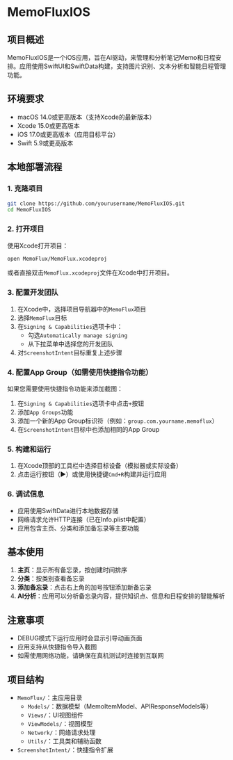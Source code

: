 # MemoFluxIOS

## 项目概述

MemoFluxIOS是一个iOS应用，旨在AI驱动，来管理和分析笔记Memo和日程安排。应用使用SwiftUI和SwiftData构建，支持图片识别、文本分析和智能日程管理功能。

## 环境要求

- macOS 14.0或更高版本（支持Xcode的最新版本）
- Xcode 15.0或更高版本
- iOS 17.0或更高版本（应用目标平台）
- Swift 5.9或更高版本

## 本地部署流程

### 1. 克隆项目

```bash
git clone https://github.com/yourusername/MemoFluxIOS.git
cd MemoFluxIOS
```

### 2. 打开项目

使用Xcode打开项目：

```bash
open MemoFlux/MemoFlux.xcodeproj
```

或者直接双击`MemoFlux.xcodeproj`文件在Xcode中打开项目。

### 3. 配置开发团队

1. 在Xcode中，选择项目导航器中的`MemoFlux`项目
2. 选择`MemoFlux`目标
3. 在`Signing & Capabilities`选项卡中：
   - 勾选`Automatically manage signing`
   - 从下拉菜单中选择您的开发团队
4. 对`ScreenshotIntent`目标重复上述步骤

### 4. 配置App Group（如需使用快捷指令功能）

如果您需要使用快捷指令功能来添加截图：

1. 在`Signing & Capabilities`选项卡中点击`+`按钮
2. 添加`App Groups`功能
3. 添加一个新的App Group标识符（例如：`group.com.yourname.memoflux`）
4. 在`ScreenshotIntent`目标中也添加相同的App Group

### 5. 构建和运行

1. 在Xcode顶部的工具栏中选择目标设备（模拟器或实际设备）
2. 点击运行按钮（▶️）或使用快捷键`Cmd+R`构建并运行应用

### 6. 调试信息

- 应用使用SwiftData进行本地数据存储
- 网络请求允许HTTP连接（已在Info.plist中配置）
- 应用包含主页、分类和添加备忘录等主要功能

## 基本使用

1. **主页**：显示所有备忘录，按创建时间排序
2. **分类**：按类别查看备忘录
3. **添加备忘录**：点击右上角的加号按钮添加新备忘录
4. **AI分析**：应用可以分析备忘录内容，提供知识点、信息和日程安排的智能解析

## 注意事项

- DEBUG模式下运行应用时会显示引导动画页面
- 应用支持从快捷指令导入截图
- 如需使用网络功能，请确保在真机测试时连接到互联网

## 项目结构

- `MemoFlux/`：主应用目录
  - `Models/`：数据模型（MemoItemModel、APIResponseModels等）
  - `Views/`：UI视图组件
  - `ViewModels/`：视图模型
  - `Network/`：网络请求处理
  - `Utils/`：工具类和辅助函数
- `ScreenshotIntent/`：快捷指令扩展
  